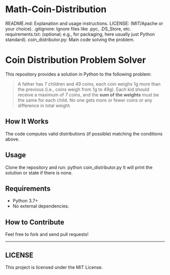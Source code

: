 # Math-Coin-Distribution
README.md: Explanation and usage instructions.  LICENSE: (MIT/Apache or your choice).  .gitignore: Ignore files like .pyc, .DS_Store, etc.  requirements.txt: (optional; e.g., for packaging, here usually just Python standard).  coin_distributor.py: Main code solving the problem.


# Coin Distribution Problem Solver

This repository provides a solution in Python to the following problem:

> A father has 7 children and 49 coins, each coin weighs 1g more than the previous (i.e., coins weigh from 1g to 49g). Each kid should receive a maximum of 7 coins, and the **sum of the weights** must be the same for each child. No one gets more or fewer coins or any difference in total weight.

## How It Works

The code computes valid distributions (if possible) matching the conditions above.

## Usage

Clone the repository and run:
python coin_distributor.py
It will print the solution or state if there is none.

## Requirements

- Python 3.7+
- No external dependencies.

## How to Contribute

Feel free to fork and send pull requests!

---

## LICENSE

This project is licensed under the MIT License.

